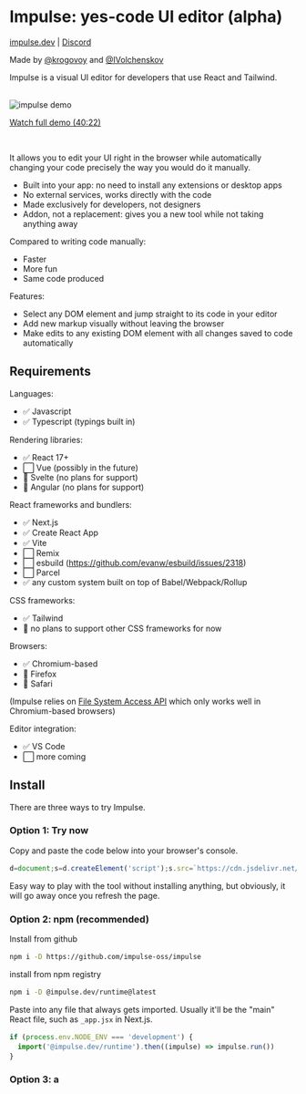 # Impulse: yes-code UI editor (alpha)

[impulse.dev](https://impulse.dev) | [Discord](https://discord.gg/RbVE8cj9)

Made by [@krogovoy](https://twitter.com/krogovoy) and [@IVolchenskov](https://twitter.com/IVolchenskov)

<!-- TODO video link -->

Impulse is a visual UI editor for developers that use React and Tailwind.

<br />

<img src="https://static.tildacdn.com/tild3533-6633-4039-b462-366564616231/impulse-gif-create-p.gif" alt="impulse demo" width="600" />

[Watch full demo (40:22)](https://youtu.be/QaTSsaGXCco)

<br />

It allows you to edit your UI right in the browser while automatically changing your code precisely the way you would do it manually.

- Built into your app: no need to install any extensions or desktop apps
- No external services, works directly with the code
- Made exclusively for developers, not designers
- Addon, not a replacement: gives you a new tool while not taking anything away

Compared to writing code manually:

- Faster
- More fun
- Same code produced

Features:

- Select any DOM element and jump straight to its code in your editor
- Add new markup visually without leaving the browser
- Make edits to any existing DOM element with all changes saved to code automatically

## Requirements

Languages:

- ✅ Javascript
- ✅ Typescript (typings built in)

Rendering libraries:

- ✅ React 17+
- ⬜️ Vue (possibly in the future)
- 🚫 Svelte (no plans for support)
- 🚫 Angular (no plans for support)

React frameworks and bundlers:

- ✅ Next.js
- ✅ Create React App
- ✅ Vite
- ⬜️ Remix
- ⬜️ esbuild (https://github.com/evanw/esbuild/issues/2318)
- ⬜️ Parcel
- ✅ any custom system built on top of Babel/Webpack/Rollup

CSS frameworks:

- ✅ Tailwind
- 🚫 no plans to support other CSS frameworks for now

Browsers:

- ✅ Chromium-based
- 🚫 Firefox
- 🚫 Safari

(Impulse relies on [File System Access API](https://developer.mozilla.org/en-US/docs/Web/API/File_System_Access_API) which only works well in Chromium-based browsers)

Editor integration:

- ✅ VS Code
- ⬜️ more coming

## Install

There are three ways to try Impulse.

### Option 1: Try now

Copy and paste the code below into your browser's console.

```js
d=document;s=d.createElement('script');s.src=`https://cdn.jsdelivr.net/npm/@impulse.dev/runtime@latest/inject.js?${Date.now()}`;d.body.appendChild(s)
```

Easy way to play with the tool without installing anything, but obviously, it will go away once you refresh the page.

### Option 2: npm (recommended)

Install from github

```sh
npm i -D https://github.com/impulse-oss/impulse
```
install from npm registry

```sh
npm i -D @impulse.dev/runtime@latest
```

Paste into any file that always gets imported. Usually it'll be the "main" React file, such as `_app.jsx` in Next.js.

```js
if (process.env.NODE_ENV === 'development') {
  import('@impulse.dev/runtime').then((impulse) => impulse.run())
}
```

### Option 3: a <script> tag

Paste this script tag at the end of `<body>`

```jsx
{
  process.env.NODE_ENV === 'development' && (
    <script src="https://cdn.jsdelivr.net/npm/@impulse.dev/runtime@latest/inject.js"></script>
  )
}
```

IMPORTANT: make sure you are not shipping Impulse in your production build! It will bloat your bundle size!

Most bundlers cut out all the code inside an `if (process.env.NODE_ENV === 'development') { ... }`, but it's recommended to make a production build and compare the bundle size to what it was before.

## Setup

### Browser

If you are using Brave, enable File System Access API:

1. Go to brave://flags
2. Search for `file system access api`
3. Change it to "Enabled"

Impulse only works if you run your development environment on the same computer that you use the browser. Impulse doesn't work with remote environments because it can't edit files on other computers.

For security reasons, File System Access API only works for `localhost` when http:// is used. If you are using a different hostname even though the environment is local, you should:

1. Go to chrome://flags
2. Search for `Insecure origins treated as secure`
3. Add your origin (e.g. http://my_origin) to the list

### Prettier

Impulse edits your files and uses Prettier for formatting.

However, it can't get access to your Prettier config as it's a browser-only Node-less environment.

To fix it, you can pass it your config:

```diff
if (process.env.NODE_ENV === 'development') {
-  import('@impulse.dev/runtime').then((impulse) => impulse.run())
+  import('@impulse.dev/runtime').then((impulse) => impulse.run({
+    prettierConfig: require('path_to_prettier_config')
+  }))
}
```

## Use

IMPORTANT: Impulse is at the alpha stage. Although not likely, assume that it can unrecoverably ruin your codebase. Make sure to have a backup and/or a clean git state.

[Watch full demo (40:22)](https://youtu.be/QaTSsaGXCco)

- Option/Alt+Click to select any element on the page
- Esc to remove selection
- Arrow keys or h, j, k, l for keyboard navigation
- Space or Enter to open the command bar
- Use the command bar or the hotkeys (specified on the right for each action) to perform actions

<img src="./files/command-bar-screenshot.png" alt="command bar" width="600">

What you can do:

- Jump to the code of the selected element
- Jump to where the React component of the selected element is called
- Add or remove a class (so far only works if the list of classes in the code is hardcoded with no conditions)
- Remove the element
- Insert a new `<div></div>`
- Change the tag of the element (e.g. div -> p)
- Insert a new text
- Move elements (swap with the previous/next sibling)
- Undo the latest change

## Get help or share feedback

- [Discord server](https://discord.gg/RbVE8cj9)
- [Discussions on Github](https://github.com/kirillrogovoy/impulse/discussions)

## Contribute

Requirements:

- node 16+
- npm 8.9.0+

Clone the repo:

```sh
git clone https://github.com/kirillrogovoy/impulse.git && cd impulse
```

Install dependencies:

```sh
npm install
```

Run the dev server:

```sh
npm run dev
```

Open http://localhost:3005/. This is a playground for developing and testing the app.
